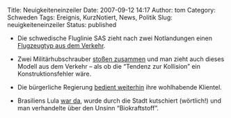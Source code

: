 Title: Neuigkeiteneinzeiler
Date: 2007-09-12 14:17
Author: tom
Category: Schweden
Tags: Ereignis, KurzNotiert, News, Politik
Slug: neuigkeiteneinzeiler
Status: published

-   Die schwedische Fluglinie SAS zieht nach zwei Notlandungen einen
    [Flugzeugtyp aus dem
    Verkehr](http://www.sr.se/cgi-bin/international/nyhetssidor/artikel.asp?nyheter=1&programid=2108&Artikel=1592780).
-   Zwei Militärhubschrauber [stoßen
    zusammen](http://www.sr.se/cgi-bin/international/nyhetssidor/artikel.asp?nyheter=1&programid=2108&Artikel=1592716)
    und man zieht auch dieses Modell aus dem Verkehr – als ob die
    “Tendenz zur Kollision” ein Konstruktionsfehler wäre.
-   Die bürgerliche Regierung [bedient
    weiterhin](http://www.sr.se/cgi-bin/international/nyhetssidor/artikel.asp?nyheter=1&programid=2108&Artikel=1592813)
    ihre wohlhabende Klientel.

-   Brasiliens Lula [war
    da](http://www.sr.se/cgi-bin/international/nyhetssidor/artikel.asp?nyheter=1&programid=2108&Artikel=1591391),
    wurde durch die Stadt kutschiert (wörtlich!) und man verhandelte
    über den Unsinn “Biokraftstoff”.

